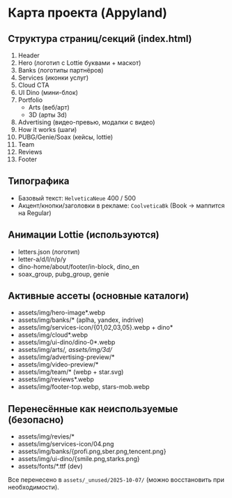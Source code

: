 # Карта проекта (Appyland)

## Структура страниц/секций (index.html)
1. Header
2. Hero (логотип с Lottie буквами + маскот)
3. Banks (логотипы партнёров)
4. Services (иконки услуг)
5. Cloud CTA
6. UI Dino (мини-блок)
7. Portfolio
   - Arts (веб/арт)
   - 3D (арты 3d)
8. Advertising (видео-превью, модалки с видео)
9. How it works (шаги)
10. PUBG/Genie/Soax (кейсы, lottie)
11. Team
12. Reviews
13. Footer

## Типографика
- Базовый текст: `HelveticaNeue` 400 / 500
- Акцент/кнопки/заголовки в рекламе: `CoolveticaBk` (Book → маппится на Regular)

## Анимации Lottie (используются)
- letters.json (логотип)
- letter-a/d/l/n/p/y
- dino-home/about/footer/in-block, dino_en
- soax_group, pubg_group, genie

## Активные ассеты (основные каталоги)
- assets/img/hero-image*.webp
- assets/img/banks/* (aplha, yandex, indrive)
- assets/img/services-icon/{01,02,03,05}.webp + dino*
- assets/img/cloud*.webp
- assets/img/ui-dino/dino-0*.webp
- assets/img/arts/*, assets/img/3d/*
- assets/img/advertising-preview/*
- assets/img/video-preview/*
- assets/img/team/* (webp + star.svg)
- assets/img/reviews*.webp
- assets/img/footer-top.webp, stars-mob.webp

## Перенесённые как неиспользуемые (безопасно)
- assets/img/revies/*
- assets/img/services-icon/04.png
- assets/img/banks/{profi.png,sber.png,tencent.png}
- assets/img/ui-dino/{smile.png,starks.png}
- assets/fonts/*.ttf (dev)

Все перенесено в `assets/_unused/2025-10-07/` (можно восстановить при необходимости).

